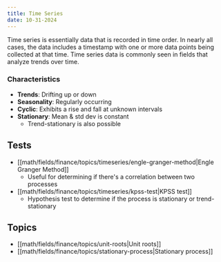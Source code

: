 ```yaml
---
title: Time Series
date: 10-31-2024
---
```


Time series is essentially data that is recorded in time order. In nearly all cases, the data includes
a timestamp with one or more data points being collected at that time. Time series data is commonly
seen in fields that analyze trends over time.

### Characteristics

- **Trends**: Drifting up or down
- **Seasonality**: Regularly occurring
- **Cyclic**: Exhibits a rise and fall at unknown intervals 
- **Stationary**: Mean & std dev is constant
  - Trend-stationary is also possible

## Tests

- [[math/fields/finance/topics/timeseries/engle-granger-method|Engle Granger Method]]
  - Useful for determining if there's a correlation between two processes
- [[math/fields/finance/topics/timeseries/kpss-test|KPSS test]]
  - Hypothesis test to determine if the process is stationary or trend-stationary

## Topics

- [[math/fields/finance/topics/unit-roots|Unit roots]]
- [[math/fields/finance/topics/stationary-process|Stationary process]]

[^1]: [YouTube - Time Series Modeling and Analysis Playlist](https://www.youtube.com/watch?v=-r7wB9DJtiU&list=PL3N9eeOlCrP5cK0QRQxeJd6GrQvhAtpBK)
